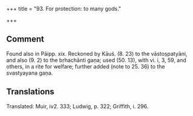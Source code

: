 +++
title = "93. For protection: to many gods."

+++
## Comment
Found also in Pāipp. xix. Reckoned by Kāuś. (8. 23) to the vāstoṣpatyāni, and also (9. 2) to the bṛhachānti gaṇa; used (50. 13), with vi. i, 3, 59, and others, in a rite for welfare; further added (note to 25. 36) to the svastyayana gaṇa.


## Translations
Translated: Muir, iv2. 333; Ludwig, p. 322; Griffith, i. 296.
